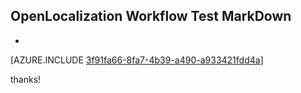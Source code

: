 ## OpenLocalization Workflow Test MarkDown
* 

[AZURE.INCLUDE [3f91fa66-8fa7-4b39-a490-a933421fdd4a](calleeMd1.md)]

 
thanks!